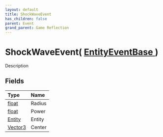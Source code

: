 ```yaml
---
layout: default
title: ShockWaveEvent
has_children: false
parent: Event
grand_parent: Game Reflection
---
```

# ShockWaveEvent( [ EntityEventBase ](/riftbreaker-wiki/docs/game-reflection/events/entity_event_base/) )
Description 

## Fields

| Type | Name |
|:----------|:--------------|
| [float](/riftbreaker-wiki/docs/game-reflection/components/float/) | Radius |
| [float](/riftbreaker-wiki/docs/game-reflection/components/float/) | Power |
| [Entity](/riftbreaker-wiki/docs/game-reflection/classes/entity/) | Entity |
| [Vector3](/riftbreaker-wiki/docs/game-reflection/classes/vector3/) | Center |

